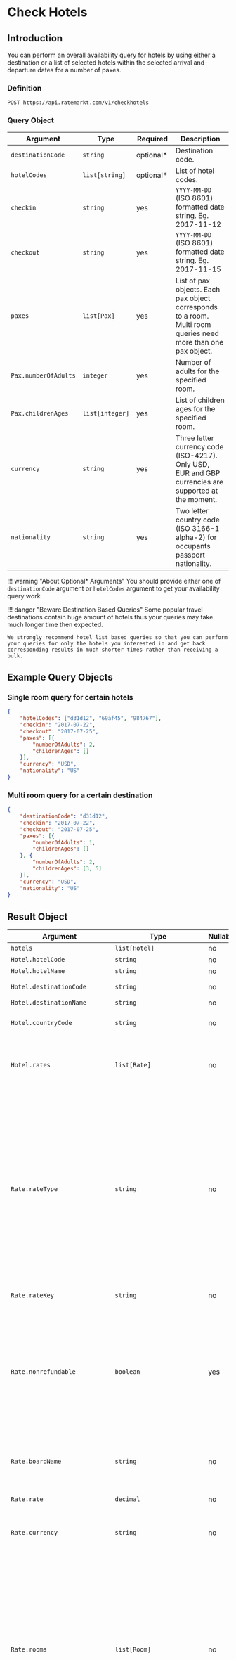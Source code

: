 # Check Hotels

## Introduction

You can perform an overall availability query for hotels by using either a destination or a list of selected hotels within the selected arrival and departure dates for a number of paxes.

### Definition

```
POST https://api.ratemarkt.com/v1/checkhotels
```

### Query Object

<table>
    <colgroup>
        <col width="20%">
        <col width="20%">
        <col width="20%">
        <col width="40%">
    </colgroup>
    <thead>
        <tr>
            <th>Argument</th>
            <th>Type</th>
            <th>Required</th>
            <th width="33%">Description</th>
        </tr>
    </thead>
    <tbody>
        <tr>
            <td><code>destinationCode</code></td>
            <td><code>string</code></td>
            <td>optional*</td>
            <td>Destination code.</td>
        </tr>
        <tr>
            <td><code>hotelCodes</code></td>
            <td><code>list[string]</code></td>
            <td>optional*</td>
            <td>List of hotel codes.</td>
        </tr>
        <tr>
            <td><code>checkin</code></td>
            <td><code>string</code></td>
            <td>yes</td>
            <td><code>YYYY-MM-DD</code> (ISO 8601) formatted date string. Eg. 2017-11-12</td>
        </tr>
        <tr>
            <td><code>checkout</code></td>
            <td><code>string</code></td>
            <td>yes</td>
            <td><code>YYYY-MM-DD</code> (ISO 8601) formatted date string. Eg. 2017-11-15</td>
        </tr>
        <tr>
            <td><code>paxes</code></td>
            <td><code>list[Pax]</code></td>
            <td>yes</td>
            <td>List of pax objects. Each pax object corresponds to a room. Multi room queries need more than one pax object.</td>
        </tr>
        <tr>
            <td><code>Pax.numberOfAdults</code></td>
            <td><code>integer</code></td>
            <td>yes</td>
            <td>Number of adults for the specified room.</td>
        </tr>
        <tr>
            <td><code>Pax.childrenAges</code></td>
            <td><code>list[integer]</code></td>
            <td>yes</td>
            <td>List of children ages for the specified room.</td>
        </tr>
        <tr>
            <td><code>currency</code></td>
            <td><code>string</code></td>
            <td>yes</td>
            <td>Three letter currency code (ISO-4217). Only USD, EUR and GBP currencies are supported at the moment.</td>
        </tr>
        <tr>
            <td><code>nationality</code></td>
            <td><code>string</code></td>
            <td>yes</td>
            <td>Two letter country code (ISO 3166-1 alpha-2) for occupants passport nationality.</td>
        </tr>
    </tbody>
</table>

!!! warning "About Optional* Arguments"
    You should provide either one of `destinationCode` argument or `hotelCodes` argument to get your availability query work.

!!! danger "Beware Destination Based Queries"
    Some popular travel destinations contain huge amount of hotels thus your queries may take much longer time then expected.

    We strongly recommend hotel list based queries so that you can perform your queries for only the hotels you interested in and get back corresponding results in much shorter times rather than receiving a bulk.


## Example Query Objects

### Single room query for certain hotels

```json
{
    "hotelCodes": ["d31d12", "69af45", "984767"],
    "checkin": "2017-07-22",
    "checkout": "2017-07-25",
    "paxes": [{
        "numberOfAdults": 2,
        "childrenAges": []
    }],
    "currency": "USD",
    "nationality": "US"
}
```

### Multi room query for a certain destination

```json
{
    "destinationCode": "d31d12",
    "checkin": "2017-07-22",
    "checkout": "2017-07-25",
    "paxes": [{
        "numberOfAdults": 1,
        "childrenAges": []
    }, {
        "numberOfAdults": 2,
        "childrenAges": [3, 5]
    }],
    "currency": "USD",
    "nationality": "US"
}
```

## Result Object

<table>
    <colgroup>
        <col width="20%">
        <col width="25%">
        <col width="5%">
        <col width="50%">
    </colgroup>
    <thead>
        <tr>
            <th>Argument</th>
            <th>Type</th>
            <th>Nullable</th>
            <th width="33%">Description</th>
        </tr>
    </thead>
    <tbody>
        <tr>
            <td><code>hotels</code></td>
            <td><code>list[Hotel]</code></td>
            <td>no</td>
            <td>List of available hotels</td>
        </tr>
        <tr>
            <td><code>Hotel.hotelCode</code></td>
            <td><code>string</code></td>
            <td>no</td>
            <td>Unique hotel identifier</td>
        </tr>
        <tr>
            <td><code>Hotel.hotelName</code></td>
            <td><code>string</code></td>
            <td>no</td>
            <td>Name of the hotel</td>
        </tr>
        <tr>
            <td><code>Hotel.destinationCode</code></td>
            <td><code>string</code></td>
            <td>no</td>
            <td>Unique destination identifier of the hotel</td>
        </tr>
        <tr>
            <td><code>Hotel.destinationName</code></td>
            <td><code>string</code></td>
            <td>no</td>
            <td>Name of the destination</td>
        </tr>
        <tr>
            <td><code>Hotel.countryCode</code></td>
            <td><code>string</code></td>
            <td>no</td>
            <td>Two letter country code (ISO 3166-1 alpha-2) of the hotel</td>
        </tr>
        <tr>
            <td><code>Hotel.rates</code></td>
            <td><code>list[Rate]</code></td>
            <td>no</td>
            <td>List of rate objects. Each rate corresponds to a hotel room combined with a service level which means a bookable product with a price for each hotel.</td>
        </tr>
        <tr>
            <td><code>Rate.rateType</code></td>
            <td><code>string</code></td>
            <td>no</td>
            <td>Type of the rate. There are three types:
                <ul>
                    <li><code>NET</code>: This type of rate can be selled by applying any margin on top of it.</li>
                    <li><code>SALE</code>: Commissionable rate which should be selled exactly at the given rate.</li>
                    <li><code>DIRECT</code>: Commissionable rate which the amount is payed directly to the hotelier by the occupants at the time of arrival. </li>
                </ul>
                For commissionable rates, the amount of commission for the merchant is denoted at <code>Rate.commission</code> field.
            </td>
        </tr>
        <tr>
            <td><code>Rate.rateKey</code></td>
            <td><code>string</code></td>
            <td>no</td>
            <td>Unique identifier for each rate.</td>
        </tr>
        <tr>
            <td><code>Rate.nonrefundable</code></td>
            <td><code>boolean</code></td>
            <td>yes</td>
            <td>
                Flag denoting whether the rate is refundable or not. It means that if any nonrefundable rate is booked, cancellation of that booking won't be refunded in any cases.<br/><br/>
                Value can be <code>null</code> in some cases so please refer to the corresponding <code>Rate.cancellation_policies</code> field for that rate for money refunding policy at the time of cancellation.
            </td>
        </tr>
        <tr>
            <td><code>Rate.boardName</code></td>
            <td><code>string</code></td>
            <td>no</td>
            <td>Boarding type of the rate. It can be any arbitrary identifier depending on corresponding hotel's boarding policy.</td>
        </tr>
        <tr>
            <td><code>Rate.rate</code></td>
            <td><code>decimal</code></td>
            <td>no</td>
            <td>Total amount of the rate at given currency specified in <code>Rate.currency</code> field.</td>
        </tr>
        <tr>
            <td><code>Rate.currency</code></td>
            <td><code>string</code></td>
            <td>no</td>
            <td>Three letter currency code (ISO-4217) of the total amount for the rate specified in <code>Rate.rate</code> field</td>
        </tr>
        <tr>
            <td><code>Rate.rooms</code></td>
            <td><code>list[Room]</code></td>
            <td>no</td>
            <td>
                List of room objects.<br/><br/>
                <strong>Please not that the number of rooms are not guaranteed to match the number of pax objects specified in <u>multi-pax</u> queries.</strong><br/><br/>
                Some rates might return single room separately to conform the number of paxes specified in the query while some might return multi rooms per rate.<br/></br/>
                <strong>If you choose separate rates for your multi pax query you should perform individual bookings for each of those rates separately.</strong>
            </td>
        </tr>
        <tr>
            <td><code>Room.numberOfAdults</code></td>
            <td><code>integer</code></td>
            <td>no</td>
            <td>Maximum number of adults can fit into this room</td>
        </tr>
        <tr>
            <td><code>Room.childrenAges</code></td>
            <td><code>list[integer]</code></td>
            <td>no</td>
            <td>Children with specified ages can be accepted for this room.</td>
        </tr>
        <tr>
            <td><code>Room.roomDescription</code></td>
            <td><code>string</code></td>
            <td>no</td>
            <td>Any arbitrary description for this room which the hotelier specified.</td>
        </tr>
        <tr>
            <td><code>Room.roomSequence</code></td>
            <td><code>integer</code></td>
            <td>no</td>
            <td>Room sequence identifier which is useful at the time of booking in order to specify which occupant set will be matched with which room.</td>
        </tr>
        <tr>
            <td><code>Rate.cancellationPolicies</code></td>
            <td><code>list[CancellationPolicy]</code></td>
            <td>no</td>
            <td>
                List of CancellationPolicy objects.<br/><br/>
                Cancellation policies indicates the amount of penalty charged and deducted from the total refund amount of the booking at the time of cancellation performed after the specified date and time.
            </td>
        </tr>
        <tr>
            <td><code>CancellationPolicy.amount</code></td>
            <td><code>decimal</code></td>
            <td>no</td>
            <td>Penalty amount in rate's currency specified in <code>Rate.currency</code> field</td>
        </tr>
        <tr>
            <td><code>CancellationPolicy.fromDate</code></td>
            <td><code>string</code></td>
            <td>no</td>
            <td>Offset date time string in <code>YYYY-MM-DDThh:mmTZD</code> (ISO 8601) format indicating from when the polciy applied.</td>
        </tr>
        <tr>
            <td><code>Rate.remarks</code></td>
            <td><code>string</code></td>
            <td>yes</td>
            <td>Any comments, warnings or policies applied by the hotel displayed here if available.</td>
        </tr>
        <tr>
            <td><code>Rate.commission</code></td>
            <td><code>decimal</code></td>
            <td>yes</td>
            <td>Amount of comission specified for commissionable rates.</td>
        </tr>
        <tr>
            <td><code>Rate.hotelRate</code></td>
            <td><code>decimal</code></td>
            <td>yes</td>
            <td>
                Total amount of rate in hotelier's currency specified in <code>hotelCurrency</code> field which will be payed to the hotelier by the occupants at the time of arrival.
                This field should not be <code>null</code> when the <code>Rate.rateType</code> is <code>DIRECT</code>
            </td>
        </tr>
        <tr>
            <td><code>Rate.hotelCurrency</code></td>
            <td><code>string</code></td>
            <td>yes</td>
            <td>Three letter currency code (ISO-4217) of the total amount for the hotel rate specified in <code>Rate.hotelRate</code> field</td>
        </tr>
    </tbody>
</table>

## Example Result Object

### Single Room Result Object

```json
{
  "hotels": [
    {
      "hotelCode": "d31d12",
      "hotelName": "The Marmara Taksim",
      "destinationCode": "c36ca9",
      "destinationName": "istanbul",
      "countryCode": "TR",
      "rates": [
        {
          "rateType": "NET",
          "rateKey": "[Q9k|3|USD|US|[[2|[]]]]_[AJ62Fw|ANMdEg|NET|0|Prabrg|[jVOYrg|2|0]]",
          "nonrefundable": false,
          "boardName": "ROOM ONLY",
          "rate": 493.18,
          "currency": "EUR",
          "rooms": [
            {
              "numberOfAdults": 2,
              "numberOfChildren": 0,
              "roomDescription": "DOUBLE DELUXE CITY VIEW",
              "sequence": 1
            }
          ],
          "cancellationPolicies": [
            {
              "amount": 146.78,
              "fromDate": "2017-07-19T23:59:00+03:00"
            }
          ],
          "remarks": null,
          "commission": null,
          "hotelCurrency": null,
          "hotelRate": null
        },
        {
          "rateType": "NET",
          "rateKey": "[Q9k|3|USD|US|[[2|[]]]]_[AJ62Fw|ANMdEg|NET|0|Prabrg|[jVOYrg|2|0]]",
          "nonrefundable": false,
          "boardName": "ROOM ONLY",
          "rate": 585.08,
          "currency": "EUR",
          "rooms": [
            {
              "numberOfAdults": 2,
              "numberOfChildren": 0,
              "roomDescription": "DOUBLE DELUXE CITY VIEW",
              "sequence": 1
            }
          ],
          "cancellationPolicies": [
            {
              "amount": 174.13,
              "fromDate": "2017-07-19T23:59:00+03:00"
            }
          ],
          "remarks": null,
          "commission": null,
          "hotelCurrency": null,
          "hotelRate": null
        },
        {
          "rateType": "NET",
          "rateKey": "[Q9k|3|USD|US|[[2|[]]]]_[AJ62Fw|ANMdEg|NET|0|5pyO3Q|[jVOYrg|2|0]]",
          "nonrefundable": false,
          "boardName": "BED AND BREAKFAST",
          "rate": 591.19,
          "currency": "EUR",
          "rooms": [
            {
              "numberOfAdults": 2,
              "numberOfChildren": 0,
              "roomDescription": "DOUBLE DELUXE CITY VIEW",
              "sequence": 1
            }
          ],
          "cancellationPolicies": [
            {
              "amount": 175.95,
              "fromDate": "2017-07-19T23:59:00+03:00"
            }
          ],
          "remarks": null,
          "commission": null,
          "hotelCurrency": null,
          "hotelRate": null
        }
      ]
    }
  ]
}
```